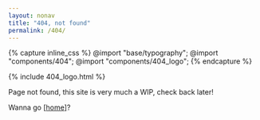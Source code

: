 ```yaml
---
layout: nonav
title: "404, not found"
permalink: /404/
---
```


{% capture inline_css %}
@import "base/typography";
@import "components/404";
@import "components/404_logo";
{% endcapture %}

<style>
  {{ inline_css | scssify }}
</style>

<div class="hero-404">
    {% include 404_logo.html %}
    <p class="notfound-404">Page not found, this site is very much a WIP, check back later!</p>
    <p class="gohome-404">Wanna go <a href="/" class="hoverable-link"><span class="bracket-open">[</span><span class="link-text">home</span><span class="bracket-close">]</span></a>?</p>
</div>

<script>
	document.addEventListener("DOMContentLoaded", () => {
		const home = document.querySelector(".gohome-404 a");

		if (home) {
			const open = home.querySelector(".bracket-open");
			const close = home.querySelector(".bracket-close");

			if (open && close) {
				const open_original = open.textContent;
				const close_original = close.textContent;

				home.addEventListener("mouseover", () => {
					open.textContent = "(";
					close.textContent = ")";
				});

				home.addEventListener("mouseout", () => {
					open.textContent = open_original;
					close.textContent = close_original;
				});
			}
		}
	});
</script>
